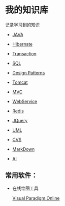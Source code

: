 # 我的知识库

记录学习到的知识

* [JAVA](https://github.com/WenzelLin/knowledge-base/blob/master/Java/README.md)

* [Hibernate](https://github.com/WenzelLin/knowledge-base/blob/master/Hibernate/README.md)

* [Transaction](https://github.com/WenzelLin/knowledge-base/blob/master/Transaction/README.md)

* [SQL](https://github.com/WenzelLin/knowledge-base/blob/master/SQL/README.md)

* [Design Patterns](https://github.com/WenzelLin/knowledge-base/blob/master/Design%20Patterns/README.md)

* [Tomcat](https://github.com/WenzelLin/knowledge-base/blob/master/Tomcat/README.md)

* [MVC](https://github.com/WenzelLin/knowledge-base/blob/master/MVC/README.md)

* [WebService](https://github.com/WenzelLin/knowledge-base/blob/master/WebService/README.md)

* [Redis](https://github.com/WenzelLin/knowledge-base/blob/master/Redis/README.md)

* [JQuery](https://github.com/WenzelLin/knowledge-base/blob/master/JQuery/README.md)

* [UML](https://github.com/WenzelLin/knowledge-base/blob/master/UML/README.md)

* [CVS](https://github.com/WenzelLin/knowledge-base/blob/master/CSV/README.md)

* [MarkDown](https://github.com/WenzelLin/knowledge-base/blob/master/MarkDown/README.md)

* [AI](https://github.com/WenzelLin/knowledge-base/blob/master/AI/REAMDME.md)


## 常用软件：  
  
  * 在线绘图工具  
    
    [Visual Paradigm Online](https://online.visual-paradigm.com)
